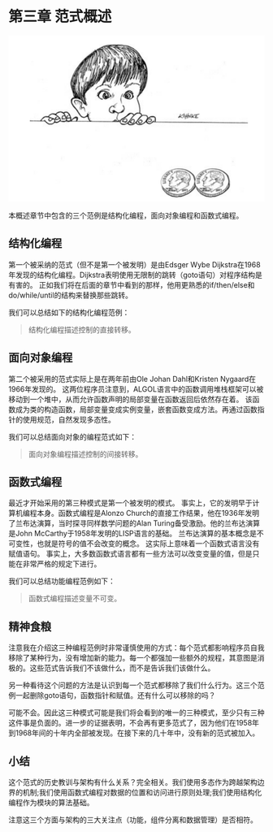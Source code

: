 # 第三章 范式概述

![](/assets/3/c3.png)

本概述章节中包含的三个范例是结构化编程，面向对象编程和函数式编程。

## 结构化编程

第一个被采纳的范式（但不是第一个被发明）是由Edsger Wybe Dijkstra在1968年发现的结构化编程。Dijkstra表明使用无限制的跳转（goto语句）对程序结构是有害的。 正如我们将在后面的章节中看到的那样，他用更熟悉的if/then/else和do/while/until的结构来替换那些跳转。

我们可以总结如下的结构化编程范例：

> 结构化编程描述控制的直接转移。

## 面向对象编程

第二个被采用的范式实际上是在两年前由Ole Johan Dahl和Kristen Nygaard在1966年发现的。 这两位程序员注意到，ALGOL语言中的函数调用堆栈框架可以被移动到一个堆中，从而允许函数声明的局部变量在函数返回后依然存在着。 该函数成为类的构造函数，局部变量变成实例变量，嵌套函数变成方法。再通过函数指针的使用规范，自然发现多态性。

我们可以总结面向对象的编程范式如下：

> 面向对象编程描述控制的间接转移。

## 函数式编程

最近才开始采用的第三种模式是第一个被发明的模式。 事实上，它的发明早于计算机编程本身。函数式编程是Alonzo Church的直接工作结果，他在1936年发明了兰布达演算，当时探寻同样数学问题的Alan Turing备受激励。他的兰布达演算是John McCarthy于1958年发明的LISP语言的基础。 兰布达演算的基本概念是不可变性，也就是符号的值不会改变的概念。 这实际上意味着一个函数式语言没有赋值语句。 事实上，大多数函数式语言都有一些方法可以改变变量的值，但是只能在非常严格的规定下进行。

我们可以总结功能编程范例如下：

> 函数式编程描述变量不可变。

## 精神食粮

注意我在介绍这三种编程范例时非常谨慎使用的方式：每个范式都影响程序员自我移除了某种行为，没有增加新的能力。每一个都强加一些额外的规程，其意图是消极的。这些范式告诉我们不该做什么，而不是告诉我们该做什么。

另一种看待这个问题的方法是认识到每一个范式都移除了我们什么行为。这三个范例一起删除goto语句，函数指针和赋值。还有什么可以移除的吗？

可能不会。因此这三种模式可能是我们将会看到的唯一的三种模式，至少只有三种这件事是负面的。进一步的证据表明，不会再有更多范式了，因为他们在1958年到1968年间的十年内全部被发现。在接下来的几十年中，没有新的范式被加入。

## 小结

这个范式的历史教训与架构有什么关系？完全相关。我们使用多态作为跨越架构边界的机制;我们使用函数式编程对数据的位置和访问进行原则处理;我们使用结构化编程作为模块的算法基础。

注意这三个方面与架构的三大关注点（功能，组件分离和数据管理）是否相符。

